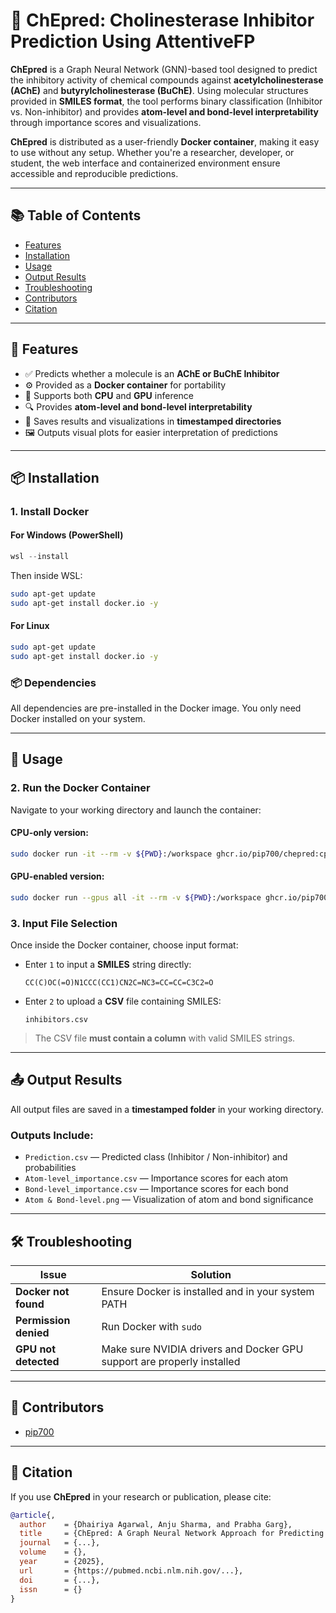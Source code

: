 

# 🧠 **ChEpred**: Cholinesterase Inhibitor Prediction Using AttentiveFP

**ChEpred** is a Graph Neural Network (GNN)-based tool designed to predict the inhibitory activity of chemical compounds against **acetylcholinesterase (AChE)** and **butyrylcholinesterase (BuChE)**. Using molecular structures provided in **SMILES format**, the tool performs binary classification (Inhibitor vs. Non-inhibitor) and provides **atom-level and bond-level interpretability** through importance scores and visualizations.

**ChEpred** is distributed as a user-friendly **Docker container**, making it easy to use without any setup. Whether you're a researcher, developer, or student, the web interface and containerized environment ensure accessible and reproducible predictions.

---

## 📚 Table of Contents

* [Features](#-features)
* [Installation](#-installation)
* [Usage](#-usage)
* [Output Results](#-output-results)
* [Troubleshooting](#-troubleshooting)
* [Contributors](#-contributors)
* [Citation](#-citation)

---

## 🚀 Features

* ✅ Predicts whether a molecule is an **AChE or BuChE Inhibitor**
* ⚙️ Provided as a **Docker container** for portability
* 🧠 Supports both **CPU** and **GPU** inference
* 🔍 Provides **atom-level and bond-level interpretability**
* 💾 Saves results and visualizations in **timestamped directories**
* 🖼️ Outputs visual plots for easier interpretation of predictions

---

## 📦 Installation

### 1. Install Docker

#### For Windows (PowerShell)

```powershell
wsl --install
```

Then inside WSL:

```bash
sudo apt-get update
sudo apt-get install docker.io -y
```

#### For Linux

```bash
sudo apt-get update
sudo apt-get install docker.io -y
```

### 📦 Dependencies

All dependencies are pre-installed in the Docker image. You only need Docker installed on your system.

---

## 🧪 Usage

### 2. Run the Docker Container

Navigate to your working directory and launch the container:

#### CPU-only version:

```bash
sudo docker run -it --rm -v ${PWD}:/workspace ghcr.io/pip700/chepred:cpu
```

#### GPU-enabled version:

```bash
sudo docker run --gpus all -it --rm -v ${PWD}:/workspace ghcr.io/pip700/chepred:gpu
```

### 3. Input File Selection

Once inside the Docker container, choose input format:

* Enter `1` to input a **SMILES** string directly:

  ```
  CC(C)OC(=O)N1CCC(CC1)CN2C=NC3=CC=CC=C3C2=O
  ```

* Enter `2` to upload a **CSV** file containing SMILES:

  ```
  inhibitors.csv
  ```

> The CSV file **must contain a column** with valid SMILES strings.

---

## 📤 Output Results

All output files are saved in a **timestamped folder** in your working directory.

### Outputs Include:

* `Prediction.csv` — Predicted class (Inhibitor / Non-inhibitor) and probabilities
* `Atom-level_importance.csv` — Importance scores for each atom
* `Bond-level_importance.csv` — Importance scores for each bond
* `Atom & Bond-level.png` — Visualization of atom and bond significance

---

## 🛠️ Troubleshooting

| Issue                 | Solution                                                               |
| --------------------- | ---------------------------------------------------------------------- |
| **Docker not found**  | Ensure Docker is installed and in your system PATH                     |
| **Permission denied** | Run Docker with `sudo`                                                 |
| **GPU not detected**  | Make sure NVIDIA drivers and Docker GPU support are properly installed |

---

## 👥 Contributors

* [pip700](https://github.com/pip700)

---

## 📑 Citation

If you use **ChEpred** in your research or publication, please cite:

```bibtex
@article{,
  author    = {Dhairiya Agarwal, Anju Sharma, and Prabha Garg},
  title     = {ChEpred: A Graph Neural Network Approach for Predicting AChE and BuChE Inhibitors},
  journal   = {...},
  volume    = {},
  year      = {2025},
  url       = {https://pubmed.ncbi.nlm.nih.gov/...},
  doi       = {...},
  issn      = {}
}
```

